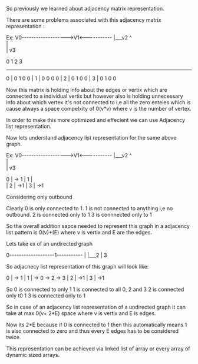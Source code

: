 So previously we learned about adjacency matrix representation.

There are some problems associated with this adjacency matrix representation :
 
Ex:  V0------------------->V1<-----------
                                         |___v2
                           ^          
                           |            
                           |
                           v3


  0   1   2   3
   __________________
0 | 0  1   0   0
  |
1 | 0   0   0   0
  |
2 | 0   1   0   0
  |
3 | 0   1   0   0


Now this matrix is holding info about the edges or vertix which are connected to a individual vertix but however also 
is holding unnecessary info about which vertex it's not connected to i,e all the zero enteies which is cause always a space
compelxity of 0(v*v) where v is the number of vertex.

In order to make this more optimized and effecient we can use Adjacency list representation.



Now lets understand adjacency list representation for the same above graph.

Ex:  V0------------------->V1<-----------
                                         |___v2
                           ^          
                           |            
                           |
                           v3




0 | -> 1
  |
1 |   
  |
2 | ->1
  |
3 | ->1

Considering only outbound

Clearly 0 is only connected to 1.
1 is not connected to anything i,e no outbound.
2 is connected only to 1
3 is connnected only to 1

So the overall addition sapce needed to represent this graph in a adjacency list pattern is 0(v)+(E) where v is vertix and E are
the edges.


Lets take ex of an undirected graph

 0-------------------1-----------
                      |            |___2
                      |
                      3

So adjacnecy list representation of this graph will look like:



0 | -> 1
  |
1 | -> 0 -> 2 -> 3 
  |
2 | ->1
  |
3 | ->1

So 0 is connected to only 1
1 is connected to all 0, 2 and 3
2 is connected only t0 1
3 is connected only to 1

So in case of an adjacency list representation of a undirected graph it can take at max 0(v+ 2*E) space where v is vertix and
E is edges.

Now its 2*E because if 0 is connected to 1 then this automatically means 1 is also connected to zero and thus every E edges
has to be considered twice.


This representation can be achieved via linked list of array or every array of dynamic sized arrays.